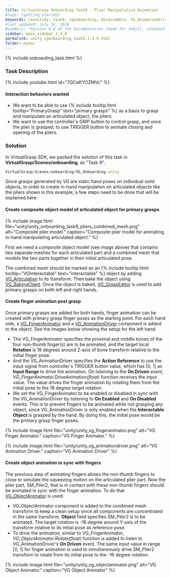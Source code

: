 ```yaml
---
title: VirtualGrasp Onboarding Task9 - Plier Manipulation Animation
#tags: [getting_started] 
keywords: casestudy, task9, vgonboarding, disassemble, VG_AnimationDriver, VG_FingerAnimator, VG_ObjectAnimator
#last_updated: July 16, 2016
#summary: "Version 6.0 of the Documentation theme for Jekyll, released July 4, 2016, implements relative links so you can view the files offline or on any server without configuring urls and baseurls. Additionally, you can store pages in subdirectories. Templates for alerts and images are available."
sidebar: main_sidebar_1_4_0
permalink: unity_vgonboarding_task9.1.4.0.html
folder: mydoc
---
```


{% include onboarding_task.html %}

### Task Description

{% include youtube.html id="7QCeKYOZMVc" %}

#### Interaction behaviors wanted

* We want to be able to use {% include tooltip.html tooltip="PrimaryGrasp" text="primary grasps" %} as a basis to grasp and manipulate an articulated object, the pliers.
* We want to use the controller's GRIP button to control grasp, and once the plier is grasped, to use TRIGGER button to animate closing and opening of the pliers.

### Solution

In VirtualGrasp SDK, we packed the solution of this task in **VirtualGrasp/Scenes/onboarding**, as "Task 9". 
```js
VirtualGrasp/Scenes/onboarding/VG_Onboarding.unity
````

Since grasps generated by VG are static hand poses on individual solid objects, in order to create in-hand manipulation on articulated objects like the pliers shown in this example, a few steps need to be done that will be explained here:

#### Create composite object model of articulated object for primary grasps
{% include image.html file="unity/unity_onboarding_task9_pliers_combined_mesh.png" alt="Composite plier model." caption="Composite plier model for animating in-hand manipulating articulated object." %}

First we need a composite object model (see image above) that contains two separate meshes for each articulated part and a combined mesh that models the two parts together in their initial articulated pose. 

The combined mesh should be marked as an {% include tooltip.html tooltip="VGInteractable" text="interactable" %} object by adding [VG_Articulation](unity_component_vgarticulation.1.4.0.html) to its transform. Then bake the object using [VG_BakingClient](unity_component_vgbakingclient.1.4.0.html). 
Once the object is baked, [VG_GraspEditor](unity_component_vggraspeditor.1.4.0.html) is used to add primary grasps on both left and right hands. 

#### Create finger animation post grasp

Once primary grasps are added for both hands, finger animation can be created with primary grasp finger poses as the starting point.
For each hand side, a [VG_FingerAnimator](unity_component_vgfingeranimator.1.4.0.html) and a [VG_AnimationDriver](unity_component_vganimationdriver.1.4.0.html) component is added to the object. See the images below showing the setup for the left hand: 
   
* The VG_FingerAnimator specifies the proximal and middle bones of the four non-thumb finger(s) are to be animated, and the target local **Rotation** is 18 degrees around Z-axis of bone transform relative to the initial finger pose.  
* And the VG_AnimationDriver specifies the **Action Reference** to use the input signal from controller's TRIGGER button value, which has [0, 1] as **Input Range** to drive the animation. On listening to the **On Driven** event, _VG_FingerAnimator.DriveAnimation(float)_ function receives the input value. The value drives the finger animation by rotating them from the initial pose to the 18 degree target rotation. 
* We set the VG_FingerAnimator to be enabled or disabled in sync with the VG_AnimationDriver by listening to **On Enabled** and **On Disabled** events. This is to prevent fingers to be animated while not grasping any object, since VG_AnimationDriver is only enabled when the **Interactable Object** is grasped by the hand. By doing this, the initial pose would be the primary grasp finger poses.

{% include image.html file="unity/unity_vg_fingeranimator.png" alt="VG Finger Animator." caption="VG Finger Animator." %}

{% include image.html file="unity/unity_vg_animationdriver.png" alt="VG Animation Driver." caption="VG Animation Driver" %}


#### Create object animation in sync with fingers
The previous step of animating fingers allows the non-thumb fingers to close to simulate the squeezing motion on the articulated plier part. Now the plier part, SM_Piler2, that is in contact with these non-thumb fingers should be animated in sync with the finger animation. To do that [VG_ObjectAnimator](unity_component_vgobjectanimator.1.4.0.html) is used:
* VG_ObjectAnimator component is added to the combined mesh transform to keep a clean setup since all components are concentrated in the same transform. **Object** field specifies SM_Piler2 is to be animated. The target rotation is -16 degree around Y-axis of the transform relative to its initial pose as reference pose.
* To drive the animation, similar to VG_FingerAnimator, _VG_ObjectAnimator.Rotate(float)_ function is added to listen to VG_AnimationDriver's **On Driven** event. The same input value in range [0, 1] for finger animation is used to simultaneously drive SM_Plier2 transform to rotate from its initial pose to the -16 degree rotation. 


{% include image.html file="unity/unity_vg_objectanimator.png" alt="VG Object Animator." caption="VG Object Animator" %}

